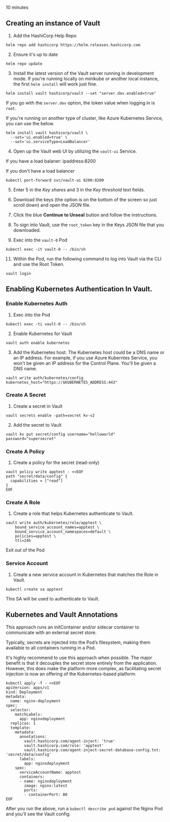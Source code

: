 10 minutes

## Creating an instance of Vault

1. Add the HashiCorp Help Repo
```
helm repo add hashicorp https://helm.releases.hashicorp.com
```

2. Ensure it's up to date
```
helm repo update
```

3. Install the latest version of the Vault server running in development mode. If you're running locally on minikube or another local instance, the first `helm install` will work just fine.
```
helm install vault hashicorp/vault --set "server.dev.enabled=true"
```

If you go with the `server.dev` option, the token value when logging in is `root`.

If you're running on another type of cluster, like Azure Kubernetes Service, you can use the below.

```
helm install vault hashicorp/vault \
  --set='ui.enabled=true' \
  --set='ui.serviceType=LoadBalancer'
```

4. Open up the Vault web UI by utilizing the `vault-ui` Service.

If you have a load balaner: ipaddress:8200

If you don't have a load balancer
```
kubectl port-forward svc/vault-ui 8200:8200
```

5. Enter 5 in the *Key shares* and 3 in the *Key threshold* text fields.

6. Download the keys (the option is on the bottom of the screen so just scroll down) and open the JSON file.

7. Click the blue **Continue to Unseal** button and follow the instructions.

8. To sign into Vault, use the `root_token` key in the Keys JSON file that you downloaded.

9. Exec into the `vault-0` Pod
```
kubectl exec -it vault-0 -- /bin/sh
```

11. Within the Pod, run the following command to log into Vault via the CLI and use the Root Token.
```
vault login
```

## Enabling Kubernetes Authentication In Vault.

### Enable Kubernetes Auth

1. Exec into the Pod
```
kubectl exec -ti vault-0 -- /bin/sh
```

2. Enable Kubernetes for Vault
```
vault auth enable kubernetes
```

3. Add the Kubernetes host. The Kubernetes host could be a DNS name or an IP address. For example, if you use Azure Kuberntes Service, you won't be given an IP address for the Control Plane. You'll be given a DNS name.
```
vault write auth/kubernetes/config kubernetes_host="https://$KUBERNETES_ADDRESS:443"

```

### Create A Secret

1. Create a secret in Vault
```
vault secrets enable -path=secret kv-v2
```

2. Add the secret to Vault
```
vault kv put secret/config username="helloworld" password="supersecret"
```

### Create A Policy

1. Create a policy for the secret (read-only)
```
vault policy write apptest - <<EOF
path "secret/data/config" {
  capabilities = ["read"]
}
EOF
```

### Create A Role

1. Create a role that helps Kubernetes authenticate to Vault.
```
vault write auth/kubernetes/role/apptest \
    bound_service_account_names=apptest \
    bound_service_account_namespaces=default \
    policies=apptest \
    ttl=24h
```

Exit out of the Pod

### Service Account

1. Create a new service account in Kubernetes that matches the Role in Vault.

```
kubectl create sa apptest
```

This SA will be used to authenticate to Vault.

## Kubernetes and Vault Annotations

This approach runs an initContainer and/or sidecar container to communicate with an external secret store.

Typically, secrets are injected into the Pod’s filesystem, making them available to all containers running in a Pod.

It's highly recommend to use this approach when possible. The major benefit is that it decouples the secret store entirely from the application. However, this does make the platform more complex, as facilitating secret injection is now an offering of the Kubernetes-based platform.

```
kubectl apply -f - <<EOF
apiVersion: apps/v1
kind: Deployment
metadata:
  name: nginx-deployment
spec:
  selector:
    matchLabels:
      app: nginxdeployment
  replicas: 1
  template:
    metadata:
      annotations:
        vault.hashicorp.com/agent-inject: 'true'
        vault.hashicorp.com/role: 'apptest'
        vault.hashicorp.com/agent-inject-secret-database-config.txt: 'secret/data/config'
      labels:
        app: nginxdeployment
    spec:
      serviceAccountName: apptest
      containers:
      - name: nginxdeployment
        image: nginx:latest
        ports:
        - containerPort: 80
EOF
```

After you run the above, run a `kubectl describe pod` against the Nginx Pod and you'll see the Vault config.